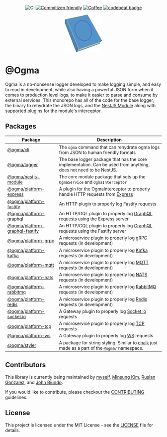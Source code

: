 <div align="center">

![CI](https://github.com/jmcdo29/ogma/workflows/CI/badge.svg) [![Commitizen friendly](https://img.shields.io/badge/commitizen-friendly-brightgreen.svg)](http://commitizen.github.io/cz-cli/) [![Coffee](https://badgen.net/badge/Buy%20Me/A%20Coffee/purple?icon=kofi)](https://www.buymeacoffee.com/jmcdo29) [![codebeat badge](https://codebeat.co/badges/c7019814-38f9-484c-a35f-5b569efd0d0f)](https://codebeat.co/projects/github-com-jmcdo29-ogma-main)
  
  <p align="center">
    <a href="https://jmcdo29.github.io/ogma" target="blank"><img src="apps/docs/static/img/logo.svg" width="120" alt="Ogma Logo" /></a>
  </p>

</div>

# @Ogma

Ogma is a no-nonsense logger developed to make logging simple, and easy to read in development, while also having a powerful JSON form when it comes to production level logs, to make it easier to parse and consume by external services. This monorepo has all of the code for the base logger, the binary to rehydrate the JSON logs, and the [NestJS Module](https://nestjs.com) along with supported plugins for the module's interceptor.

## Packages

| Package | Description |
| --- | --- |
| [@ogma/cli](packages/cli) | The `ogma` command that can rehydrate ogma logs from JSON to human friendly formats |
| [@ogma/logger](packages/logger) | The base logger package that has the core implementation. Can be used from anything, does not need to be NestJS. |
| [@ogma/nestjs-module](packages/nestjs-module) | The core module package that sets up the `OgmaService` and `OgmaInterceptor` |
| [@ogma/platform-express](packages/platform-express) | A plugin for the OgmaInterceptor to properly handle HTTP requests from [Express](http://expressjs.com) |
| [@ogma/platform-fastify](packages/platform-fastify) | An HTTP plugin to properly log [Fastify](https://www.fastify.io/) requests |
| [@ogma/platform-graphql](packages/platform-graphql) | An HTTP/GQL plugin to properly log [GraphQL](https://www.apollographql.com/docs/) requests using the Express server |
| [@ogma/platform-graphql-fastify](packages/platform-graphql-fastify) | An HTTP/GQL plugin to properly log [GraphQL](https://www.apollographql.com/docs/) requests using the Fastify server |
| [@ogma/platform-grpc](packages/platform-grpc) | A microservice plugin to properly log [gRPC](https://docs.nestjs.com/microservices/gRPC) requests (in development) |
| [@ogma/platform-kafka](packages/platform-kafka) | A microservice plugin to properly log [Kafka](https://docs.nestjs.com/microservices/kafka) requests (in development) |
| [@ogma/platform-mqtt](packages/platform-mqtt) | A microservice plugin to properly log [MQTT](https://docs.nestjs.com/microservices/mqtt) requests (in development) |
| [@ogma/platform-nats](packages/platform-nats) | A microservice plugin to properly log [NATS](https://docs.nestjs.com/microservices/nats) requests (in development) |
| [@ogma/platform-rabbitmq](packages/platform-rabbitmq) | A microservice plugin to properly log [RabbitMQ](https://docs.nestjs.com/microservices/rabbitmq) requests (in development) |
| [@ogma/platform-redis](packages/platform-redis) | A microservice plugin to properly log [Redis](https://docs.nestjs.com/microservices/redis) requests (in development) |
| [@ogma/platform-socket.io](packages/platform-socket.io) | A Gateway plugin to properly log [Socket.io](https://socket.io) requests |
| [@ogma/platform-tcp](packages/platform-tcp) | A microservice plugin to properly log [TCP](https://docs.nestjs.com/microservices/basics) requests |
| [@ogma/platform-ws](packages/platform-ws) | A Gateway plugin to properly log [WS](https://github.com/websockets/ws) requests |
| [@ogma/styler](packages/styler) | A package for string styling. Similar to [chalk](https://github.com/chalk/chalk) just made as a part of the `@ogma/` namespace. |

## Contributors

This library is currently being maintained by [myself](https://github.com/jmcdo29), [Minsung Kim](https://github.com/jeffminsungkim), [Ruslan Gonzalez](https://github.com/ruslanguns), and [John Biundo](https://github.com/johnbiundo).

If you would like to contribute, please checkout the [CONTRIBUTING](./CONTRIBUTING.md) guidelines.

## License

This project is licensed under the MIT License - see the [LICENSE](LICENSE) file for details.
